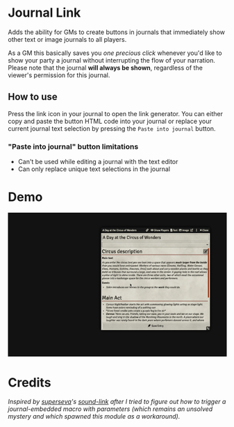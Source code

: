 
# Journal Link
Adds the ability for GMs to create buttons in journals that immediately show other text or image journals to all players.

As a GM this basically saves you _one precious click_ whenever you'd like to show your party a journal without interrupting the flow of your narration. Please note that the journal **will always be shown**, regardless of the viewer's permission for this journal.

## How to use
Press the link icon in your journal to open the link generator. You can either copy and paste the button HTML code into your journal or replace your current journal text selection by pressing the `Paste into journal` button.

### "Paste into journal" button limitations
- Can't be used while editing a journal with the text editor
- Can only replace unique text selections in the journal

# Demo
![](demo/journal_link_demo.gif)

# Credits
_Inspired by [superseva](https://github.com/superseva/)'s [sound-link](https://github.com/superseva/sound-link) after I tried to figure out how to trigger a journal-embedded macro with parameters (which remains an unsolved mystery and which spawned this module as a workaround)._
